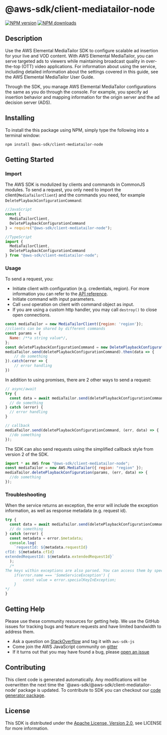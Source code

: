 # @aws-sdk/client-mediatailor-node

[![NPM version](https://img.shields.io/npm/v/@aws-sdk/client-mediatailor-node/preview.svg)](https://www.npmjs.com/package/@aws-sdk/client-mediatailor-node)
[![NPM downloads](https://img.shields.io/npm/dm/@aws-sdk/client-mediatailor-node.svg)](https://www.npmjs.com/package/@aws-sdk/client-mediatailor-node)

## Description

<p>Use the AWS Elemental MediaTailor SDK to configure scalable ad insertion for your live and VOD content. With AWS Elemental MediaTailor, you can serve targeted ads to viewers while maintaining broadcast quality in over-the-top (OTT) video applications. For information about using the service, including detailed information about the settings covered in this guide, see the AWS Elemental MediaTailor User Guide.<p>Through the SDK, you manage AWS Elemental MediaTailor configurations the same as you do through the console. For example, you specify ad insertion behavior and mapping information for the origin server and the ad decision server (ADS).</p>

## Installing

To install the this package using NPM, simply type the following into a terminal window:

```
npm install @aws-sdk/client-mediatailor-node
```

## Getting Started

### Import

The AWS SDK is modulized by clients and commands in CommonJS modules. To send a request, you only need to import the client(`MediaTailorClient`) and the commands you need, for example `DeletePlaybackConfigurationCommand`:

```javascript
//JavaScript
const {
  MediaTailorClient,
  DeletePlaybackConfigurationCommand
} = require("@aws-sdk/client-mediatailor-node");
```

```javascript
//TypeScript
import {
  MediaTailorClient,
  DeletePlaybackConfigurationCommand
} from "@aws-sdk/client-mediatailor-node";
```

### Usage

To send a request, you:

- Initiate client with configuration (e.g. credentials, region). For more information you can refer to the [API reference][].
- Initiate command with input parameters.
- Call `send` operation on client with command object as input.
- If you are using a custom http handler, you may call `destroy()` to close open connections.

```javascript
const mediaTailor = new MediaTailorClient({region: 'region'});
//clients can be shared by different commands
const params = {
  Name: /**a string value*/,
};
const deletePlaybackConfigurationCommand = new DeletePlaybackConfigurationCommand(params);
mediaTailor.send(deletePlaybackConfigurationCommand).then(data => {
    // do something
}).catch(error => {
    // error handling
})
```

In addition to using promises, there are 2 other ways to send a request:

```javascript
// async/await
try {
  const data = await mediaTailor.send(deletePlaybackConfigurationCommand);
  // do something
} catch (error) {
  // error handling
}
```

```javascript
// callback
mediaTailor.send(deletePlaybackConfigurationCommand, (err, data) => {
  //do something
});
```

The SDK can also send requests using the simplified callback style from version 2 of the SDK.

```javascript
import * as AWS from "@aws-sdk/client-mediatailor-node";
const mediaTailor = new AWS.MediaTailor({ region: "region" });
mediaTailor.deletePlaybackConfiguration(params, (err, data) => {
  //do something
});
```

### Troubleshooting

When the service returns an exception, the error will include the exception information, as well as response metadata (e.g. request id).

```javascript
try {
  const data = await mediaTailor.send(deletePlaybackConfigurationCommand);
  // do something
} catch (error) {
  const metadata = error.$metadata;
  console.log(
    `requestId: ${metadata.requestId}
cfId: ${metadata.cfId}
extendedRequestId: ${metadata.extendedRequestId}`
  );
  /*
The keys within exceptions are also parsed. You can access them by specifying exception names:
    if(error.name === 'SomeServiceException') {
        const value = error.specialKeyInException;
    }
*/
}
```

## Getting Help

Please use these community resources for getting help. We use the GitHub issues for tracking bugs and feature requests and have limited bandwidth to address them.

- Ask a question on [StackOverflow](https://stackoverflow.com/questions/tagged/aws-sdk-js) and tag it with `aws-sdk-js`
- Come join the AWS JavaScript community on [gitter](https://gitter.im/aws/aws-sdk-js-v3)
- If it turns out that you may have found a bug, please [open an issue](https://github.com/aws/aws-sdk-js-v3/issues)

## Contributing

This client code is generated automatically. Any modifications will be overwritten the next time the `@aws-sdk/@aws-sdk/client-mediatailor-node' package is updated. To contribute to SDK you can checkout our [code generator package][].

## License

This SDK is distributed under the
[Apache License, Version 2.0](http://www.apache.org/licenses/LICENSE-2.0),
see LICENSE for more information.

[code generator package]: https://github.com/aws/aws-sdk-js-v3/tree/master/packages/service-types-generator
[api reference]: https://docs.aws.amazon.com/AWSJavaScriptSDK/latest/
